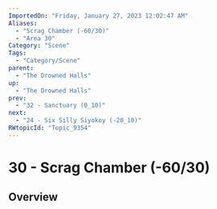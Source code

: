 ```yaml
---
ImportedOn: "Friday, January 27, 2023 12:02:47 AM"
Aliases:
  - "Scrag Chamber (-60/30)"
  - "Area 30"
Category: "Scene"
Tags:
  - "Category/Scene"
parent:
  - "The Drowned Halls"
up:
  - "The Drowned Halls"
prev:
  - "32 - Sanctuary (0_10)"
next:
  - "24 - Six Silly Siyokoy (-20_10)"
RWtopicId: "Topic_9354"
---
```

# 30 - Scrag Chamber (-60/30)
## Overview
